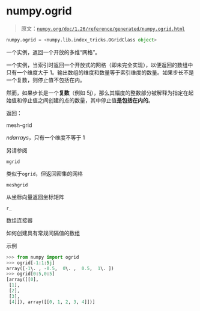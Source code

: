 # numpy.ogrid

> 原文：[`numpy.org/doc/1.26/reference/generated/numpy.ogrid.html`](https://numpy.org/doc/1.26/reference/generated/numpy.ogrid.html)

```py
numpy.ogrid = <numpy.lib.index_tricks.OGridClass object>
```

一个实例，返回一个开放的多维“网格”。

一个实例，当索引时返回一个开放式的网格（即未完全实现），以便返回的数组中只有一个维度大于 1。输出数组的维度和数量等于索引维度的数量。如果步长不是一个复数，则停止值不包括在内。

然而，如果步长是一个**复数**（例如 5j），那么其幅度的整数部分被解释为指定在起始值和停止值之间创建的点的数量，其中停止值**是包括在内的**。

返回：

mesh-grid

*ndarrays*，只有一个维度不等于 1

另请参阅

`mgrid`

类似于`ogrid`，但返回密集的网格

`meshgrid`

从坐标向量返回坐标矩阵

`r_`

数组连接器

如何创建具有常规间隔值的数组

示例

```py
>>> from numpy import ogrid
>>> ogrid[-1:1:5j]
array([-1\. , -0.5,  0\. ,  0.5,  1\. ])
>>> ogrid[0:5,0:5]
[array([[0],
 [1],
 [2],
 [3],
 [4]]), array([[0, 1, 2, 3, 4]])] 
```
